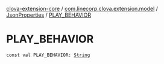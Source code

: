 [clova-extension-core](../../index.md) / [com.linecorp.clova.extension.model](../index.md) / [JsonProperties](index.md) / [PLAY_BEHAVIOR](./-p-l-a-y_-b-e-h-a-v-i-o-r.md)

# PLAY_BEHAVIOR

`const val PLAY_BEHAVIOR: `[`String`](https://kotlinlang.org/api/latest/jvm/stdlib/kotlin/-string/index.html)